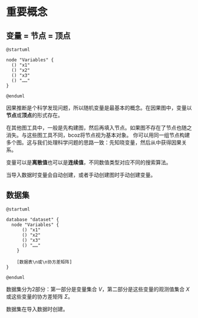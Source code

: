 # 重要概念

## 变量 = 节点 = 顶点

```plantuml
@startuml

node "Variables" {
  () "x1"
  () "x2"
  () "x3"
  () "……"
}

@enduml
```

因果推断是个科学发现问题，所以随机变量是最基本的概念。在因果图中，变量以**节点**或**顶点**的形式存在。

在其他图工具中，一般是先构建图，然后再填入节点。如果图不存在了节点也随之消失。与这些图工具不同，bcoz将节点视为基本对象。
你可以用同一组节点构建多个图。这与我们处理科学问题的思路一致：先知晓变量，然后从中获得因果关系。

变量可以是**离散值**也可以是**连续值**，不同数值类型对应不同的搜索算法。

当导入数据时变量会自动创建，或者手动创建图时手动创建变量。

## 数据集

```plantuml
@startuml

database "dataset" {
  node "Variables" {
      () "x1"
      () "x2"
      () "x3"
      () "……"
    }
    
    [数据表\n或\n协方差矩阵]
}

@enduml
```
数据集分为2部分：第一部分是变量集合 $V$，第二部分是这些变量的观测值集合 $X$ 或这些变量的协方差矩阵 $\Sigma$。

数据集在导入数据时创建。